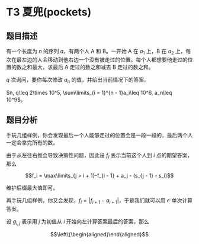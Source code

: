 # T3 夏兜(pockets)

## 题目描述 

有一个长度为 $n$ 的序列 $a$，有两个人 A 和 B。一开始 A 在 $a_1$ 上，B 在 $a_2$ 上，每次在最左边的人会移动到他右边一个没有被走过的位置。每个人都想要他走过的位置的数之和最大，求最后 A 走过的数之和减去 B 走过的数之和。

$q$ 次询问，要你每次修改 $a_n$ 的值，并给出当前情况下的答案。

$n, q\leq 2\times 10^5, \sum\limits_{i = 1}^{n - 1}a_i\leq 10^6, a_n\leq 10^9$。

## 题目分析

手玩几组样例，你会发现最后一个人能够走过的位置会是一段一段的，最后两个人一定会拿完所有的数。

由于从左往右推会导致决策性问题，因此设 $f_i$ 表示当前这个人到 $i$ 点的期望答案，那么 

$$f_i = \max\limits_{j > i + 1}-f_{i - 1} + a_j - (s_{j - 1} - s_i)$$

维护后缀最大值即可。

再手玩几组样例，你又会发现，$f_i = |f_{i + 1} - a_{i + 1}|$，于是我们就可以用 $\mathcal{O}$ 单次计算答案。

设 $g_{i, j}$ 表示用 $j$ 为初值从 $i$ 开始向左计算答案最后的答案，那么

$$\left\{\begin{aligned}\end{aligned}$$
